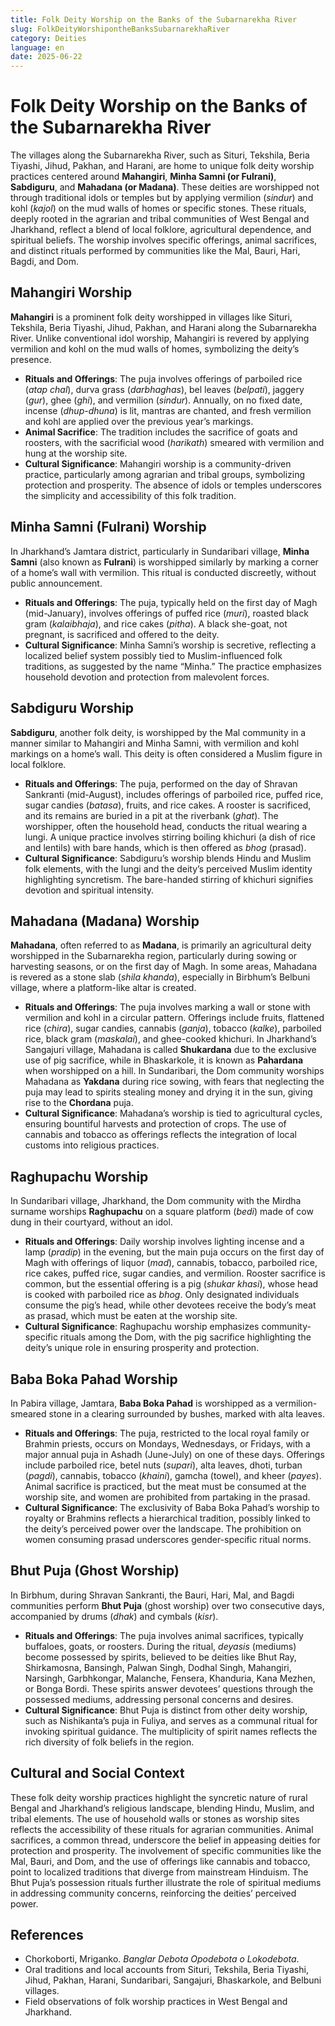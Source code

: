 ```yaml
---
title: Folk Deity Worship on the Banks of the Subarnarekha River
slug: FolkDeityWorshipontheBanksSubarnarekhaRiver
category: Deities
language: en
date: 2025-06-22
---
```


# Folk Deity Worship on the Banks of the Subarnarekha River


The villages along the Subarnarekha River, such as Situri, Tekshila, Beria Tiyashi, Jihud, Pakhan, and Harani, are home to unique folk deity worship practices centered around **Mahangiri**, **Minha Samni (or Fulrani)**, **Sabdiguru**, and **Mahadana (or Madana)**. These deities are worshipped not through traditional idols or temples but by applying vermilion (*sindur*) and kohl (*kajol*) on the mud walls of homes or specific stones. These rituals, deeply rooted in the agrarian and tribal communities of West Bengal and Jharkhand, reflect a blend of local folklore, agricultural dependence, and spiritual beliefs. The worship involves specific offerings, animal sacrifices, and distinct rituals performed by communities like the Mal, Bauri, Hari, Bagdi, and Dom.

## Mahangiri Worship
**Mahangiri** is a prominent folk deity worshipped in villages like Situri, Tekshila, Beria Tiyashi, Jihud, Pakhan, and Harani along the Subarnarekha River. Unlike conventional idol worship, Mahangiri is revered by applying vermilion and kohl on the mud walls of homes, symbolizing the deity’s presence.

- **Rituals and Offerings**: The puja involves offerings of parboiled rice (*atap chal*), durva grass (*darbhaghas*), bel leaves (*belpati*), jaggery (*gur*), ghee (*ghi*), and vermilion (*sindur*). Annually, on no fixed date, incense (*dhup-dhuna*) is lit, mantras are chanted, and fresh vermilion and kohl are applied over the previous year’s markings. 
- **Animal Sacrifice**: The tradition includes the sacrifice of goats and roosters, with the sacrificial wood (*harikath*) smeared with vermilion and hung at the worship site.
- **Cultural Significance**: Mahangiri worship is a community-driven practice, particularly among agrarian and tribal groups, symbolizing protection and prosperity. The absence of idols or temples underscores the simplicity and accessibility of this folk tradition.

## Minha Samni (Fulrani) Worship
In Jharkhand’s Jamtara district, particularly in Sundaribari village, **Minha Samni** (also known as **Fulrani**) is worshipped similarly by marking a corner of a home’s wall with vermilion. This ritual is conducted discreetly, without public announcement.

- **Rituals and Offerings**: The puja, typically held on the first day of Magh (mid-January), involves offerings of puffed rice (*muri*), roasted black gram (*kalaibhaja*), and rice cakes (*pitha*). A black she-goat, not pregnant, is sacrificed and offered to the deity.
- **Cultural Significance**: Minha Samni’s worship is secretive, reflecting a localized belief system possibly tied to Muslim-influenced folk traditions, as suggested by the name “Minha.” The practice emphasizes household devotion and protection from malevolent forces.

## Sabdiguru Worship
**Sabdiguru**, another folk deity, is worshipped by the Mal community in a manner similar to Mahangiri and Minha Samni, with vermilion and kohl markings on a home’s wall. This deity is often considered a Muslim figure in local folklore.

- **Rituals and Offerings**: The puja, performed on the day of Shravan Sankranti (mid-August), includes offerings of parboiled rice, puffed rice, sugar candies (*batasa*), fruits, and rice cakes. A rooster is sacrificed, and its remains are buried in a pit at the riverbank (*ghat*). The worshipper, often the household head, conducts the ritual wearing a lungi. A unique practice involves stirring boiling khichuri (a dish of rice and lentils) with bare hands, which is then offered as *bhog* (prasad).
- **Cultural Significance**: Sabdiguru’s worship blends Hindu and Muslim folk elements, with the lungi and the deity’s perceived Muslim identity highlighting syncretism. The bare-handed stirring of khichuri signifies devotion and spiritual intensity.

## Mahadana (Madana) Worship
**Mahadana**, often referred to as **Madana**, is primarily an agricultural deity worshipped in the Subarnarekha region, particularly during sowing or harvesting seasons, or on the first day of Magh. In some areas, Mahadana is revered as a stone slab (*shila khanda*), especially in Birbhum’s Belbuni village, where a platform-like altar is created.

- **Rituals and Offerings**: The puja involves marking a wall or stone with vermilion and kohl in a circular pattern. Offerings include fruits, flattened rice (*chira*), sugar candies, cannabis (*ganja*), tobacco (*kalke*), parboiled rice, black gram (*maskalai*), and ghee-cooked khichuri. In Jharkhand’s Sangajuri village, Mahadana is called **Shukardana** due to the exclusive use of pig sacrifice, while in Bhaskarkole, it is known as **Pahardana** when worshipped on a hill. In Sundaribari, the Dom community worships Mahadana as **Yakdana** during rice sowing, with fears that neglecting the puja may lead to spirits stealing money and drying it in the sun, giving rise to the **Chordana** puja.
- **Cultural Significance**: Mahadana’s worship is tied to agricultural cycles, ensuring bountiful harvests and protection of crops. The use of cannabis and tobacco as offerings reflects the integration of local customs into religious practices.

## Raghupachu Worship
In Sundaribari village, Jharkhand, the Dom community with the Mirdha surname worships **Raghupachu** on a square platform (*bedi*) made of cow dung in their courtyard, without an idol. 

- **Rituals and Offerings**: Daily worship involves lighting incense and a lamp (*pradip*) in the evening, but the main puja occurs on the first day of Magh with offerings of liquor (*mad*), cannabis, tobacco, parboiled rice, rice cakes, puffed rice, sugar candies, and vermilion. Rooster sacrifice is common, but the essential offering is a pig (*shukar khasi*), whose head is cooked with parboiled rice as *bhog*. Only designated individuals consume the pig’s head, while other devotees receive the body’s meat as prasad, which must be eaten at the worship site.
- **Cultural Significance**: Raghupachu worship emphasizes community-specific rituals among the Dom, with the pig sacrifice highlighting the deity’s unique role in ensuring prosperity and protection.

## Baba Boka Pahad Worship
In Pabira village, Jamtara, **Baba Boka Pahad** is worshipped as a vermilion-smeared stone in a clearing surrounded by bushes, marked with alta leaves. 

- **Rituals and Offerings**: The puja, restricted to the local royal family or Brahmin priests, occurs on Mondays, Wednesdays, or Fridays, with a major annual puja in Ashadh (June-July) on one of these days. Offerings include parboiled rice, betel nuts (*supari*), alta leaves, dhoti, turban (*pagdi*), cannabis, tobacco (*khaini*), gamcha (towel), and kheer (*payes*). Animal sacrifice is practiced, but the meat must be consumed at the worship site, and women are prohibited from partaking in the prasad.
- **Cultural Significance**: The exclusivity of Baba Boka Pahad’s worship to royalty or Brahmins reflects a hierarchical tradition, possibly linked to the deity’s perceived power over the landscape. The prohibition on women consuming prasad underscores gender-specific ritual norms.

## Bhut Puja (Ghost Worship)
In Birbhum, during Shravan Sankranti, the Bauri, Hari, Mal, and Bagdi communities perform **Bhut Puja** (ghost worship) over two consecutive days, accompanied by drums (*dhak*) and cymbals (*kisr*). 

- **Rituals and Offerings**: The puja involves animal sacrifices, typically buffaloes, goats, or roosters. During the ritual, *deyasis* (mediums) become possessed by spirits, believed to be deities like Bhut Ray, Shirkamosna, Bansingh, Palwan Singh, Dodhal Singh, Mahangiri, Narsingh, Garbhkongar, Malanche, Fensera, Khanduria, Kana Mezhen, or Bonga Bordi. These spirits answer devotees’ questions through the possessed mediums, addressing personal concerns and desires.
- **Cultural Significance**: Bhut Puja is distinct from other deity worship, such as Nishikanta’s puja in Fuliya, and serves as a communal ritual for invoking spiritual guidance. The multiplicity of spirit names reflects the rich diversity of folk beliefs in the region.

## Cultural and Social Context
These folk deity worship practices highlight the syncretic nature of rural Bengal and Jharkhand’s religious landscape, blending Hindu, Muslim, and tribal elements. The use of household walls or stones as worship sites reflects the accessibility of these rituals for agrarian communities. Animal sacrifices, a common thread, underscore the belief in appeasing deities for protection and prosperity. The involvement of specific communities like the Mal, Bauri, and Dom, and the use of offerings like cannabis and tobacco, point to localized traditions that diverge from mainstream Hinduism. The Bhut Puja’s possession rituals further illustrate the role of spiritual mediums in addressing community concerns, reinforcing the deities’ perceived power.

## References

- Chorkoborti, Mriganko. *Banglar Debota Opodebota o Lokodebota*.
- Oral traditions and local accounts from Situri, Tekshila, Beria Tiyashi, Jihud, Pakhan, Harani, Sundaribari, Sangajuri, Bhaskarkole, and Belbuni villages.
- Field observations of folk worship practices in West Bengal and Jharkhand.

